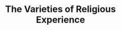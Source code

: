 ---
authors: William James
title: The Varieties of Religious Experience
layout: book
link: false
---